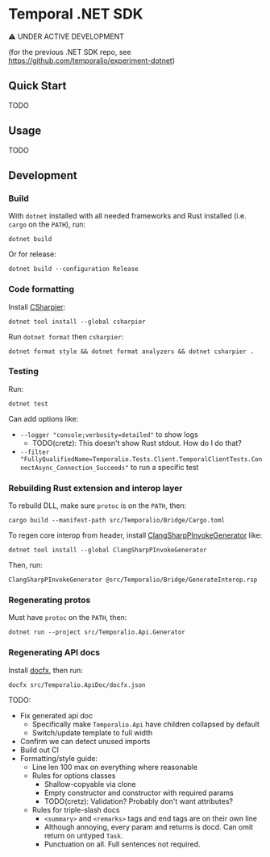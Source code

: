 # Temporal .NET SDK

⚠️ UNDER ACTIVE DEVELOPMENT

(for the previous .NET SDK repo, see https://github.com/temporalio/experiment-dotnet)

## Quick Start

TODO

## Usage

TODO

## Development

### Build

With `dotnet` installed with all needed frameworks and Rust installed (i.e.
`cargo` on the `PATH`), run:

    dotnet build

Or for release:

    dotnet build --configuration Release

### Code formatting

Install [CSharpier](https://csharpier.com):

    dotnet tool install --global csharpier

Run `dotnet format` then `csharpier`:

    dotnet format style && dotnet format analyzers && dotnet csharpier .

### Testing

Run:

    dotnet test

Can add options like:

* `--logger "console;verbosity=detailed"` to show logs
  * TODO(cretz): This doesn't show Rust stdout. How do I do that?
* `--filter "FullyQualifiedName=Temporalio.Tests.Client.TemporalClientTests.ConnectAsync_Connection_Succeeds"` to run a
  specific test

### Rebuilding Rust extension and interop layer

To rebuild DLL, make sure `protoc` is on the `PATH`, then:

    cargo build --manifest-path src/Temporalio/Bridge/Cargo.toml

To regen core interop from header, install
[ClangSharpPInvokeGenerator](https://github.com/dotnet/ClangSharp#generating-bindings) like:

    dotnet tool install --global ClangSharpPInvokeGenerator

Then, run:

    ClangSharpPInvokeGenerator @src/Temporalio/Bridge/GenerateInterop.rsp

### Regenerating protos

Must have `protoc` on the `PATH`, then:

    dotnet run --project src/Temporalio.Api.Generator

### Regenerating API docs

Install [docfx](https://dotnet.github.io/docfx/), then run:

    docfx src/Temporalio.ApiDoc/docfx.json

TODO:

* Fix generated api doc
  * Specifically make `Temporalio.Api` have children collapsed by default
  * Switch/update template to full width
* Confirm we can detect unused imports
* Build out CI
* Formatting/style guide:
  * Line len 100 max on everything where reasonable
  * Rules for options classes
    * Shallow-copyable via clone
    * Empty constructor and constructor with required params
    * TODO(cretz): Validation? Probably don't want attributes?
  * Rules for triple-slash docs
    * `<summary>` and `<remarks>` tags and end tags are on their own line
    * Although annoying, every param and returns is docd. Can omit return on untyped `Task`.
    * Punctuation on all. Full sentences not required.